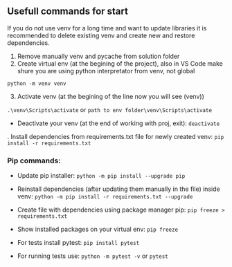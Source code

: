 ## Usefull commands for start

If you do not use venv for a long time and want to update libraries it is recommended to delete existing venv and create new and restore dependencies.

1. Remove manually venv and pycache from solution folder
2. Create virtual env (at the begining of the project), also in VS Code make shure you are using python interpretator from venv, not global

`python -m venv venv`

3. Activate venv (at the begining of the line now you will see (venv))

`.\venv\Scripts\activate` or `path to env folder\venv\Scripts\activate`

- Deactivate your venv (at the end of working with proj, exit): `deactivate`

. Install dependencies from requirements.txt file for newly created venv: `pip install -r requirements.txt`


### Pip commands:
- Update pip installer: `python -m pip install --upgrade pip`
- Reinstall dependencies (after updating them manually in the file) inside venv: `python -m pip install -r requirements.txt --upgrade`

- Create file with dependencies using package manager pip: `pip freeze > requirements.txt`
- Show installed packages on your virtual env: `pip freeze`
- For tests install pytest: `pip install pytest`

- For running tests use: `python -m pytest -v` or `pytest`